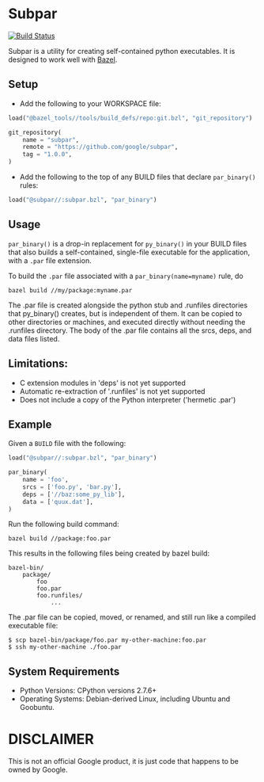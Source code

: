# Subpar

[![Build Status](https://travis-ci.org/google/subpar.svg?branch=master)](https://travis-ci.org/google/subpar)

Subpar is a utility for creating self-contained python executables.  It is
designed to work well with [Bazel](https://bazel.build/).

## Setup

* Add the following to your WORKSPACE file:

```python
load("@bazel_tools//tools/build_defs/repo:git.bzl", "git_repository")

git_repository(
    name = "subpar",
    remote = "https://github.com/google/subpar",
    tag = "1.0.0",
)
```

* Add the following to the top of any BUILD files that declare `par_binary()`
  rules:

```python
load("@subpar//:subpar.bzl", "par_binary")
```

## Usage

`par_binary()` is a drop-in replacement for `py_binary()` in your BUILD files
that also builds a self-contained, single-file executable for the application,
with a `.par` file extension.

To build the `.par` file associated with a `par_binary(name=myname)` rule, do

``` shell
bazel build //my/package:myname.par
```

The .par file is created alongside the python stub and .runfiles
directories that py_binary() creates, but is independent of them.
It can be copied to other directories or machines, and executed
directly without needing the .runfiles directory. The body of the
.par file contains all the srcs, deps, and data files listed.

## Limitations:

* C extension modules in 'deps' is not yet supported
* Automatic re-extraction of '.runfiles' is not yet supported
* Does not include a copy of the Python interpreter ('hermetic .par')

## Example

Given a `BUILD` file with the following:

```python
load("@subpar//:subpar.bzl", "par_binary")

par_binary(
    name = 'foo',
    srcs = ['foo.py', 'bar.py'],
    deps = ['//baz:some_py_lib'],
    data = ['quux.dat'],
)
```

Run the following build command:

``` shell
bazel build //package:foo.par
```

This results in the following files being created by bazel build:

```
bazel-bin/
    package/
        foo
        foo.par
        foo.runfiles/
            ...
```

The .par file can be copied, moved, or renamed, and still run like a
compiled executable file:

```
$ scp bazel-bin/package/foo.par my-other-machine:foo.par
$ ssh my-other-machine ./foo.par
```

## System Requirements

* Python Versions: CPython versions 2.7.6+
* Operating Systems: Debian-derived Linux, including Ubuntu and Goobuntu.

# DISCLAIMER

This is not an official Google product, it is just code that happens
to be owned by Google.
